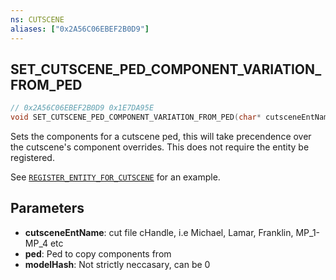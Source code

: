```yaml
---
ns: CUTSCENE
aliases: ["0x2A56C06EBEF2B0D9"]
---
```

## SET_CUTSCENE_PED_COMPONENT_VARIATION_FROM_PED

```c
// 0x2A56C06EBEF2B0D9 0x1E7DA95E
void SET_CUTSCENE_PED_COMPONENT_VARIATION_FROM_PED(char* cutsceneEntName, Ped ped, Hash modelHash);
```

Sets the components for a cutscene ped, this will take precendence over the cutscene's component overrides. This does not require the entity be registered.

See [`REGISTER_ENTITY_FOR_CUTSCENE`](#_0xE40C1C56DF95C2E8) for an example.

## Parameters
* **cutsceneEntName**: cut file cHandle, i.e Michael, Lamar, Franklin, MP_1-MP_4 etc
* **ped**: Ped to copy components from
* **modelHash**: Not strictly neccasary, can be 0

